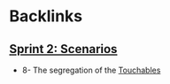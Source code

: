 
# Backlinks
## [Sprint 2: Scenarios](<Sprint 2: Scenarios.md>)
- 8- The segregation of the [Touchables](<Touchables.md>)

